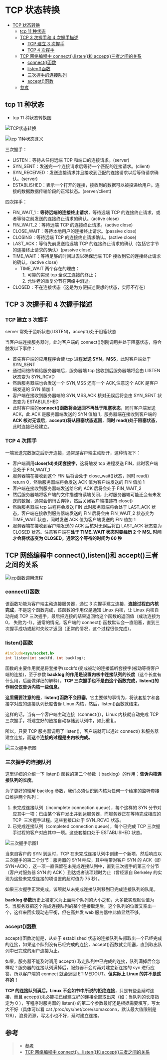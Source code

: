 # TCP 状态转换

- [TCP 状态转换](#tcp-%e7%8a%b6%e6%80%81%e8%bd%ac%e6%8d%a2)
  - [tcp 11 种状态](#tcp-11-%e7%a7%8d%e7%8a%b6%e6%80%81)
  - [TCP 3 次握手和 4 次握手描述](#tcp-3-%e6%ac%a1%e6%8f%a1%e6%89%8b%e5%92%8c-4-%e6%ac%a1%e6%8f%a1%e6%89%8b%e6%8f%8f%e8%bf%b0)
    - [TCP 建立 3 次握手](#tcp-%e5%bb%ba%e7%ab%8b-3-%e6%ac%a1%e6%8f%a1%e6%89%8b)
    - [TCP 4 次挥手](#tcp-4-%e6%ac%a1%e6%8c%a5%e6%89%8b)
  - [TCP 网络编程中 connect(),listen()和 accept()三者之间的关系](#tcp-%e7%bd%91%e7%bb%9c%e7%bc%96%e7%a8%8b%e4%b8%ad-connectlisten%e5%92%8c-accept%e4%b8%89%e8%80%85%e4%b9%8b%e9%97%b4%e7%9a%84%e5%85%b3%e7%b3%bb)
    - [connect()函数](#connect%e5%87%bd%e6%95%b0)
    - [listen()函数](#listen%e5%87%bd%e6%95%b0)
    - [三次握手的连接队列](#%e4%b8%89%e6%ac%a1%e6%8f%a1%e6%89%8b%e7%9a%84%e8%bf%9e%e6%8e%a5%e9%98%9f%e5%88%97)
    - [accept()函数](#accept%e5%87%bd%e6%95%b0)
  - [参考](#%e5%8f%82%e8%80%83)

## tcp 11 种状态

- tcp 11 种状态转换图

![TCP状态转换](./img/tcp-statement.jpg)

![tcp 11种状态含义](./img/tcp-statment-1.png)

三次握手：

- LISTEN：等待从任何远端 TCP 和端口的连接请求。(server)
- SYN_SENT：发送完一个连接请求后等待一个匹配的连接请求。(client)
- SYN_RECEIVED：发送连接请求并且接收到匹配的连接请求以后等待请求确认。(server)
- ESTABLISHED：表示一个打开的连接，接收到的数据可以被投递给用户。连接的数据数据传输阶段的正常状态。(server/client)

四次挥手：

- FIN_WAIT_1：**等待远端的连接终止请求**，等待远端 TCP 的连接终止请求，或者等待之前发送的连接终止请求的确认。(active close)
- FIN_WAIT_2：等待远端 TCP 的连接终止请求。(active close)
- CLOSE_WAIT：等待本地用户的连接终止请求。(passive close)
- CLOSING：等待远端 TCP 的连接终止请求确认。(active close)
- LAST_ACK：等待先前发送给远端 TCP 的连接终止请求的确认（包括它字节的连接终止请求的确认）(passive close)
- TIME_WAIT：等待足够的时间过去以确保远端 TCP 接收到它的连接终止请求的确认。(active close)
  - TIME_WAIT 两个存在的理由：
    1. 可靠的实现 tcp 全双工连接的终止；
    2. 允许老的重复分节在网络中消逝。
- CLOSED：不在连接状态（这是为方便描述假想的状态，实际不存在）

## TCP 3 次握手和 4 次握手描述

### TCP 建立 3 次握手

server 常处于监听状态(LISTEN)，accept()处于阻塞状态

当客户端连接服务器时，此时客户端的 connect()刚刚调用并处于阻塞状态，将会触发以下事件：

- 首先客户端的应用程序会使 tcp 进程**发送 SYN，MSS**，此时客户端处于 SYN_SENT
- 通过网络传输给服务器端后，服务器端 tcp 接收到后服务器端将会由 LISTEN 状态变为 SYN_RCVD
- 然后服务器端也会发送一个 SYN,MSS 还有一个 ACK,注意这个 ACK 是客户端发送的 SYN 值加 1
- 客户端在接收到服务器端的 SYN,MSS,ACK 核对无误后将会由 SYN_SENT 状态变为 ESTABLILSHED
- 此时客户端的**connect()函数将会返回不再处于阻塞状态**，同时客户端发送 ACK，此 ACK 是服务器端发送的 SYN 值加 1，服务器端在接收到客户端的**ACK 核对无误后**，**accept()将从阻塞状态返回**，**同时 read()处于阻塞状态**，此时连接已经建立。

### TCP 4 次挥手

一端发送完数据之后断开连接，通常是客户端主动断开，这种情况下：

- 客户端调用**close(fd)关闭套接字**，这将触发 tcp 进程发送 FIN，此时客户端会处于 FIN_WAIT_1
- 服务器端在接收到这个 FIN 后将会处于 close_wait()状态，同时 read() return 0，然后服务器端将会发送 ACK 值为客户端发送的 FIN 值加 1
- 客户端在接收到服务器端发送给它的 ACK 后将会处于 FIN_WAIT_2
- 然后服务器端将客户端的文件描述符读端关闭，此时服务器端可能还会有未发送的数据，通常会悄悄丢弃掉，然后关闭客户端描述符 close()
- 然后服务器端 tcp 进程将会发送 FIN 此时服务器端将会处于 LAST_ACK 状态，客户端在接收到服务器端发送的 FIN 后将会由 FIN_WAIT_2 状态变为 TIME_WAIT 状态，同时发送 ACK 值为客户端发送的 FIN 值加 1
- 服务器端在接收到客户端发送的 ACK 后核对无误后将由 LAST_ACK 状态变为 CLOSED 状态。注意客户端在**处于 TIME_WAIT 状态时要经历 2 个 MSL 时间才会将状态变为 CLOSED，通常这个等待的时间为 60 秒**

## TCP 网络编程中 connect(),listen()和 accept()三者之间的关系

![tcp函数调用流程](./img/tcp-func.png)

### connect()函数

该函数功能为客户端主动连接服务器，通过 3 次握手建立连接，**连接过程由内核完成**，不是这个函数完成，该函数的作用仅是通知 Linux 内核，让 Linux 内核自动完成 TCP 三次握手，最后把连接的结果返回给这个函数的返回值（成功连接为 0， 失败为-1）。通常的情况，客户端的 connect() 函数默认会一直阻塞，直到三次握手成功或超时失败才返回（正常的情况，这个过程很快完成）。

### listen()函数

```c
#include<sys/socket.h>
int listen(int sockfd, int backlog);
```

函数的主要作用就是将套接字(sockfd)变成被动的连接监听套接字(被动等待客户端的连接)，至于参数 **backlog 的作用是设置内核中连接队列的长度**（这个长度有什么用，后面做详细的解释），**TCP 三次握手也不是由这个函数完成，listen()的作用仅仅告诉内核一些信息。**

**这里需要注意的是**，**listen()函数不会阻塞**，它主要做的事情为，将该套接字和套接字对应的连接队列长度告诉 Linux 内核，然后，listen()函数就结束。

这样的话，当有一个客户端主动连接（connect()），Linux 内核就自动完成 TCP 三次握手，将建立好的链接自动存储到队列中，如此重复。

所以，只要 TCP 服务器调用了 listen()，客户端就可以通过 connect() 和服务器建立连接，而**这个连接的过程是由内核完成。**

![三次握手示图](./img/tcp-3-handshake.png)

### 三次握手的连接队列

这里详细的介绍一下 listen() 函数的第二个参数（ backlog）的作用：**告诉内核连接队列的长度**。

为了更好的理解 backlog 参数，我们必须认识到内核为任何一个给定的监听套接口维护两个队列：

1. 未完成连接队列（incomplete connection queue），每个这样的 SYN 分节对应其中一项：已由某个客户发出并到达服务器，而服务器正在等待完成相应的 TCP  三次握手过程。这些套接口处于 SYN_RCVD 状态。
2. 已完成连接队列（completed connection queue），每个已完成 TCP 三次握手过程的客户对应其中一项。这些套接口处于 ESTABLISHED 状态。

![三次握手示图1](./img/tcp-3-handshake-1.png)

当来自客户的 SYN 到达时，TCP 在未完成连接队列中创建一个新项，然后响应以三次握手的第二个分节：服务器的 SYN 响应，其中稍带对客户 SYN 的 ACK（即 SYN+ACK），这一项一直保留在未完成连接队列中，直到三次握手的第三个分节（客户对服务器 SYN 的 ACK ）到达或者该项超时为止（曾经源自 Berkeley 的实现为这些未完成连接的项设置的超时值为 75 秒）。

如果三次握手正常完成，该项就从未完成连接队列移到已完成连接队列的队尾。

**backlog 参数**历史上被定义为上面两个队列的大小之和，大多数实现默认值为 5，当服务器把这个完成连接队列的某个连接取走后，这个队列的位置又空出一个，这样来回实现动态平衡，但在高并发 web 服务器中此值显然不够。

### accept()函数

accept()函数功能是，从处于 established 状态的连接队列头部取出一个已经完成的连接，如果这个队列没有已经完成的连接，accept()函数就会阻塞，直到取出队列中已完成的用户连接为止。

如果，服务器不能及时调用 accept() 取走队列中已完成的连接，队列满掉后会怎样呢？服务器的连接队列满掉后，服务器不会对再对建立新连接的 syn 进行应答，所以客户端的 connect 就会返回 ETIMEDOUT。**但实际上 Linux 的并不是这样的！**

**TCP 的连接队列满后，Linux 不会如书中所说的拒绝连接**，只是有些会延时连接，而且 accept()未必能把已经建立好的连接全部取出来（如：当队列的长度指定为 0 ），写程序时服务器的 listen() 的第二个参数最好还是根据需要填写，写太大不好（具体可以看 cat /proc/sys/net/core/somaxconn，默认最大值限制是 128），浪费资源，写太小也不好，延时建立连接。

## 参考

> - [参考](https://blog.csdn.net/pearl_c/article/details/51226320)
> - [TCP 网络编程中 connect()、listen()和 accept()三者之间的关系](https://blog.csdn.net/tennysonsky/article/details/45621341)

